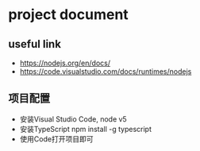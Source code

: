 # project document

## useful link
- https://nodejs.org/en/docs/
- https://code.visualstudio.com/docs/runtimes/nodejs

## 项目配置
- 安装Visual Studio Code, node v5
- 安装TypeScript npm install -g typescript
- 使用Code打开项目即可


